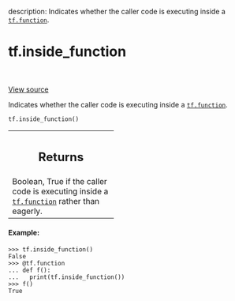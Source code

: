 description: Indicates whether the caller code is executing inside a <a href="../tf/function.md"><code>tf.function</code></a>.

<div itemscope itemtype="http://developers.google.com/ReferenceObject">
<meta itemprop="name" content="tf.inside_function" />
<meta itemprop="path" content="Stable" />
</div>

# tf.inside_function

<!-- Insert buttons and diff -->

<table class="tfo-notebook-buttons tfo-api nocontent" align="left">

</table>

<a target="_blank" href="/code/stable/tensorflow/python/framework/ops.py">View source</a>



Indicates whether the caller code is executing inside a <a href="../tf/function.md"><code>tf.function</code></a>.

<pre class="devsite-click-to-copy prettyprint lang-py tfo-signature-link">
<code>tf.inside_function()
</code></pre>



<!-- Placeholder for "Used in" -->


<!-- Tabular view -->
 <table class="responsive fixed orange">
<colgroup><col width="214px"><col></colgroup>
<tr><th colspan="2"><h2 class="add-link">Returns</h2></th></tr>
<tr class="alt">
<td colspan="2">
Boolean, True if the caller code is executing inside a <a href="../tf/function.md"><code>tf.function</code></a>
rather than eagerly.
</td>
</tr>

</table>



#### Example:



```
>>> tf.inside_function()
False
>>> @tf.function
... def f():
...   print(tf.inside_function())
>>> f()
True
```